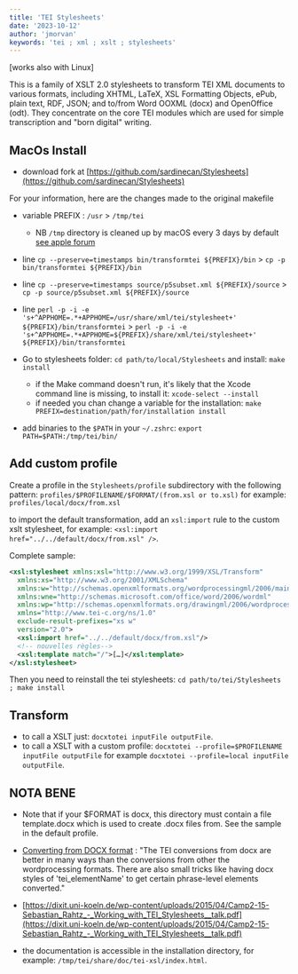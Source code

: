 ```yaml
---
title: 'TEI Stylesheets'
date: '2023-10-12'
author: 'jmorvan'
keywords: 'tei ; xml ; xslt ; stylesheets'
---
```


[works also with Linux]

This is a family of XSLT 2.0 stylesheets to transform TEI XML documents to various formats, including XHTML, LaTeX, XSL Formatting Objects, ePub, plain text, RDF, JSON; and to/from Word OOXML (docx) and OpenOffice (odt). They concentrate on the core TEI modules which are used for simple transcription and "born digital" writing.

## MacOs Install
- download fork at [https://github.com/sardinecan/Stylesheets](https://github.com/sardinecan/Stylesheets)

For your information, here are the changes made to the original makefile 
  - variable PREFIX : `/usr` > `/tmp/tei`
  	- NB `/tmp` directory is cleaned up by macOS every 3 days by default [see apple forum](https://forums.developer.apple.com/forums/thread/71382)
  - line `cp --preserve=timestamps bin/transformtei ${PREFIX}/bin` > `cp -p bin/transformtei ${PREFIX}/bin`
  - line `cp --preserve=timestamps source/p5subset.xml ${PREFIX}/source` > `cp -p source/p5subset.xml ${PREFIX}/source`
  - line `perl -p -i -e 's+^APPHOME=.*+APPHOME=/usr/share/xml/tei/stylesheet+' ${PREFIX}/bin/transformtei` > `perl -p -i -e 's+^APPHOME=.*+APPHOME=${PREFIX}/share/xml/tei/stylesheet+' ${PREFIX}/bin/transformtei`

- Go to stylesheets folder: `cd path/to/local/Stylesheets` and install: `make install`
  - if the Make command doesn't run, it's likely that the Xcode command line is missing, to install it: `xcode-select --install`
  - if needed you chan change a variable for the installation: `make PREFIX=destination/path/for/installation install`
- add binaries to the `$PATH` in your `~/.zshrc`: `export PATH=$PATH:/tmp/tei/bin/`

## Add custom profile
Create a profile in the `Stylesheets/profile` subdirectory with the following pattern: `profiles/$PROFILENAME/$FORMAT/(from.xsl or to.xsl)` for example: `profiles/local/docx/from.xsl`

to import the default transformation, add an `xsl:import` rule to the custom xslt stylesheet, for example: `<xsl:import href="../../default/docx/from.xsl" />`.

Complete sample:
```xml
<xsl:stylesheet xmlns:xsl="http://www.w3.org/1999/XSL/Transform" 
  xmlns:xs="http://www.w3.org/2001/XMLSchema"
  xmlns:w="http://schemas.openxmlformats.org/wordprocessingml/2006/main"
  xmlns:wne="http://schemas.microsoft.com/office/word/2006/wordml"
  xmlns:wp="http://schemas.openxmlformats.org/drawingml/2006/wordprocessingDrawing"
  xmlns="http://www.tei-c.org/ns/1.0"
  exclude-result-prefixes="xs w"
  version="2.0">
  <xsl:import href="../../default/docx/from.xsl"/>
  <!-- nouvelles règles-->
  <xsl:template match="/">[…]</xsl:template>
</xsl:stylesheet>
```

Then you need to reinstall the tei stylesheets: `cd path/to/tei/Stylesheets ; make install`

## Transform
- to call a XSLT just: `docxtotei inputFile outputFile`.
- to call a XSLT with a custom profile: `docxtotei --profile=$PROFILENAME inputFile outputFile` for example `docxtotei --profile=local inputFile outputFile`.

## NOTA BENE

- Note that if your $FORMAT is docx, this directory must contain a file template.docx which is used to create .docx files from. See the sample in the default profile.

- [Converting from DOCX format](https://listserv.brown.edu/archives/cgi-bin/wa?A2=TEI-L;1123776a.1605) : "The TEI conversions from docx are better in many ways than the conversions from other the wordprocessing formats. There are also small tricks like having docx styles of 'tei_elementName' to get certain phrase-level elements converted."

- [https://dixit.uni-koeln.de/wp-content/uploads/2015/04/Camp2-15-Sebastian_Rahtz_-_Working_with_TEI_Stylesheets__talk.pdf](https://dixit.uni-koeln.de/wp-content/uploads/2015/04/Camp2-15-Sebastian_Rahtz_-_Working_with_TEI_Stylesheets__talk.pdf)

- the documentation is accessible in the installation directory, for example: `/tmp/tei/share/doc/tei-xsl/index.html`.
